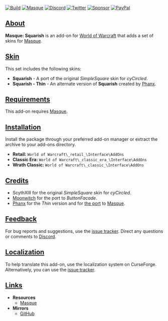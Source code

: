 <a name="Top"></a>
[![Build][SVG-Build]][Build]
[![Masque][SVG-Masque]][Masque]
[![Discord][SVG-Discord]][Discord]
[![Twitter][SVG-Twitter]][Twitter]
[![Sponsor][SVG-Sponsor]][Sponsor]
[![PayPal][SVG-PayPal]][PayPal]

## [About][Top]

**Masque: Squarish** is an add-on for [World of Warcraft] that adds a set of skins for [Masque].

## [Skin][Top]

This set includes the following skins:

- **Squarish** - A port of the original _SimpleSquare_ skin for _cyCircled_.
- **Squarish - Thin** - An alternate version of **Squarish** created by [Phanx](https://github.com/phanx-wow "Phanx's WoW Add-Ons").

## [Requirements][Top]

This add-on requires [Masque].

## [Installation][Top]

Install the package through your preferred add-on manager or extract the archive to your add-ons directory.

- **Retail:** `World of Warcraft\_retail_\Interface\AddOns`
- **Classic Era:** `World of Warcraft\_classic_era_\Interface\AddOns`
- **Wrath Classic:** `World of Warcraft\_classic_\Interface\AddOns`

## [Credits][Top]

- ScythXIII for the original _SimpleSquare_ skin for _cyCircled_.
- [Moonwitch](https://www.curseforge.com/members/Forge_User_35441137 "Moonwitch @ CurseForge") for the port to _ButtonFacade_.
- [Phanx](https://www.curseforge.com/members/phanxaddons "Phanx @ CurseForge") for the _Thin_ version and for [the port](https://github.com/phanx-wow/Masque_SimpleSquare "SimpleSquare @ GitHub") to [Masque].

## [Feedback][Top]

For bug reports and suggestions, use the [issue tracker]. Direct any questions or comments to [Discord].

## [Localization][Top]

To help translate this add-on, use the localization system on CurseForge. Alternatively, you can use the [issue tracker].

## [Links][Top]

- **Resources**
  - [Masque][Masque]
- **Mirrors**
  - [GitHub]
  <!--- [CurseForge]
  - [Wago.io]
  - [WoW Interface] -->

[//]: # (Links)

[Build]: https://github.com/SFX-WoW/Masque_Squarish/actions/workflows/build-release.yml (Build Status)
[Masque]: https://github.com/SFX-WoW/Masque (Download Masque)
[Discord]: https://discord.gg/DDVqkd6 (Join the Discord)
[Twitter]: https://twitter.com/stormfxi (Follow on Twitter)
[Sponsor]: https://github.com/sponsors/StormFX (Sponsor on GitHub)
[PayPal]: https://www.paypal.com/donate/?hosted_button_id=EELAK9TC4W4KQ (Donate via PayPal)

[World of Warcraft]: https://worldofwarcraft.com (World of Warcraft)

[Issue Tracker]: https://github.com/SFX-WoW/Masque_Squarish/issues (Report an Issue)
<!--[Localization System]: https://www.curseforge.com/wow/addons/masque-squarish/localization (Translate on CurseForge)-->

[GitHub]: https://github.com/SFX-WoW/Masque_Squarish (View on GitHub)
<!--[CurseForge]: https://www.curseforge.com/wow/addons/masque-squarish (View on CurseForge)
[Wago.io]: https://addons.wago.io/addons/masque-squarish (View on Wago.io)
[WoW Interface]: https://www.wowinterface.com/downloads/info8869 (View on WoW Interface)-->

[Top]: #Top (Top of the Page)

[//]: # (Images)

[SVG-Build]: https://img.shields.io/github/workflow/status/SFX-WoW/Masque_Squarish/Build%20Release?label=Build&logo=github&logoColor=fff&style=flat-square
[SVG-Masque]: https://img.shields.io/endpoint?url=https://wow.stormfx.com/img/svg/masque-skin.json
[SVG-Discord]: https://img.shields.io/endpoint?url=https://www.stormfx.com/img/svg/discord.json
[SVG-Twitter]: https://img.shields.io/endpoint?url=https://www.stormfx.com/img/svg/twitter.json
[SVG-Sponsor]: https://img.shields.io/endpoint?url=https://www.stormfx.com/img/svg/github-sponsor.json
[SVG-PayPal]: https://img.shields.io/endpoint?url=https://www.stormfx.com/img/svg/paypal.json
